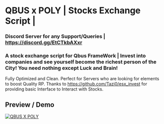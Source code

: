 # QBUS x POLY | Stocks Exchange Script | 

### Discord Server for any Support/Queries | https://discord.gg/EtCTkbAXxr
### A stock exchange script for Qbus FrameWork | Invest into companies and see yourself become the richest person of the City! You need nothing except Luck and Brain!

Fully Optimized and Clean. Perfect for Servers who are looking for elements to boost Quality RP. 
Thanks to https://github.com/Tazi0/esx_invest for providing basic Interface to Interact with Stocks. 

## Preview / Demo 
[![QBUS X POLY](https://imgur.com/a/ZEL8cRS)](https://www.youtube.com/watch?v=z6kGsspxL00)
